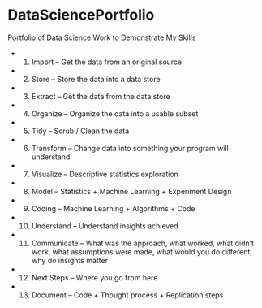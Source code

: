# DataSciencePortfolio
Portfolio of Data Science Work to Demonstrate My Skills

- 1. Import – Get the data from an original source
- 2. Store – Store the data into a data store
- 3. Extract – Get the data from the data store
- 4. Organize – Organize the data into a usable subset
- 5. Tidy – Scrub / Clean the data
- 6. Transform – Change data into something your program will understand
- 7. Visualize – Descriptive statistics exploration
- 8. Model – Statistics + Machine Learning + Experiment Design
- 9. Coding – Machine Learning + Algorithms + Code
- 10. Understand – Understand insights achieved
- 11. Communicate – What was the approach, what worked, what didn’t work, what
assumptions were made, what would you do different, why do insights matter
- 12. Next Steps – Where you go from here
- 13. Document – Code + Thought process + Replication steps
